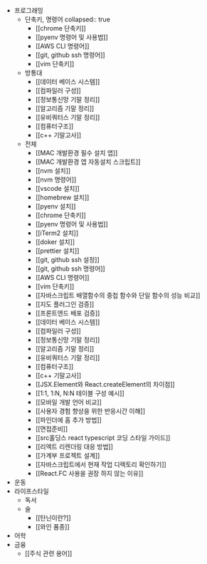 - 프로그래밍
	- 단축키, 명령어
	  collapsed:: true
		- [[chrome 단축키]]
		- [[pyenv 명령어 및 사용법]]
		- [[AWS CLI 명령어]]
		- [[git, github ssh 명령어]]
		- [[vim 단축키]]
	- 방통대
		- [[데이터 베이스 시스템]]
		- [[컴파일러 구성]]
		- [[정보통신망 기말 정리]]
		- [[알고리즘 기말 정리]]
		- [[유비쿼터스 기말 정리]]
		- [[컴퓨터구조]]
		- [[c++ 기말고사]]
	- 전체
		- [[MAC 개발환경 필수 설치 앱]]
		- [[MAC 개발환경 앱 자동설치 스크립트]]
		- [[nvm 설치]]
		- [[nvm 명령어]]
		- [[vscode 설치]]
		- [[homebrew 설치]]
		- [[pyenv 설치]]
		- [[chrome 단축키]]
		- [[pyenv 명령어 및 사용법]]
		- [[iTerm2 설치]]
		- [[doker 설치]]
		- [[prettier 설치]]
		- [[git, github ssh 설정]]
		- [[git, github ssh 명령어]]
		- [[AWS CLI 명령어]]
		- [[vim 단축키]]
		- [[자바스크립트 배열함수의 중첩 함수와 단일 함수의 성능 비교]]
		- [[지도 플러그인 검증]]
		- [[프론트엔드 배포 검증]]
		- [[데이터 베이스 시스템]]
		- [[컴파일러 구성]]
		- [[정보통신망 기말 정리]]
		- [[알고리즘 기말 정리]]
		- [[유비쿼터스 기말 정리]]
		- [[컴퓨터구조]]
		- [[c++ 기말고사]]
		- [[JSX.Element와 React.createElement의 차이점]]
		- [[1:1, 1:N, N:N 테이블 구성 예시]]
		- [[모바일 개발 언어 비교]]
		- [[사용자 경험 향상을 위한 반응시간 이해]]
		- [[파인더에 홈 추가 방법]]
		- [[면접준비]]
		- [[src홀딩스 react typescript 코딩 스타일 가이드]]
		- [[리엑트 리렌더링 대응 방법]]
		- [[가계부 프로젝트 설계]]
		- [[자바스크립트에서 현재 작업 디렉토리 확인하기]]
		- [[React.FC 사용을 권장 하지 않는 이유]]
- 운동
- 라이프스타일
	- 독서
	- 술
		- [[탄닌이란?]]
		- [[와인 품종]]
- 어학
- 금융
	- [[주식 관련 용어]]